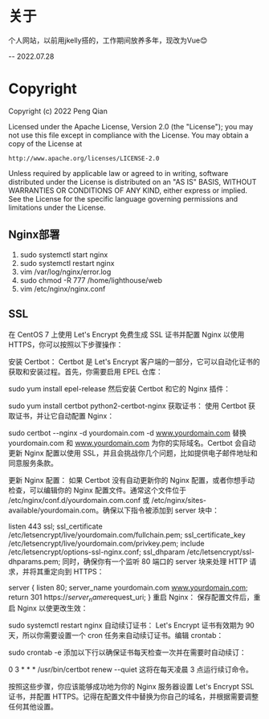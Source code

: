 # 关于

个人网站，以前用jkelly搭的，工作期间放养多年，现改为Vue😊

-- 2022.07.28

# Copyright

Copyright (c) 2022 Peng Qian

Licensed under the Apache License, Version 2.0 (the "License");
you may not use this file except in compliance with the License.
You may obtain a copy of the License at

    http://www.apache.org/licenses/LICENSE-2.0

Unless required by applicable law or agreed to in writing, software
distributed under the License is distributed on an "AS IS" BASIS,
WITHOUT WARRANTIES OR CONDITIONS OF ANY KIND, either express or implied.
See the License for the specific language governing permissions and
limitations under the License.


## Nginx部署

1. sudo systemctl start nginx
2. sudo systemctl restart nginx
3. vim /var/log/nginx/error.log
4. sudo chmod -R 777 /home/lighthouse/web
5. vim /etc/nginx/nginx.conf


## SSL

在 CentOS 7 上使用 Let's Encrypt 免费生成 SSL 证书并配置 Nginx 以使用 HTTPS，你可以按照以下步骤操作：

安装 Certbot：
Certbot 是 Let's Encrypt 客户端的一部分，它可以自动化证书的获取和安装过程。首先，你需要启用 EPEL 仓库：

sudo yum install epel-release
然后安装 Certbot 和它的 Nginx 插件：

sudo yum install certbot python2-certbot-nginx
获取证书：
使用 Certbot 获取证书，并让它自动配置 Nginx：

sudo certbot --nginx -d yourdomain.com -d www.yourdomain.com
替换 yourdomain.com 和 www.yourdomain.com 为你的实际域名。Certbot 会自动更新 Nginx 配置以使用 SSL，并且会挑战你几个问题，比如提供电子邮件地址和同意服务条款。

更新 Nginx 配置：
如果 Certbot 没有自动更新你的 Nginx 配置，或者你想手动检查，可以编辑你的 Nginx 配置文件。通常这个文件位于 /etc/nginx/conf.d/yourdomain.com.conf 或 /etc/nginx/sites-available/yourdomain.com。确保以下指令被添加到 server 块中：

listen 443 ssl;
ssl_certificate /etc/letsencrypt/live/yourdomain.com/fullchain.pem;
ssl_certificate_key /etc/letsencrypt/live/yourdomain.com/privkey.pem;
include /etc/letsencrypt/options-ssl-nginx.conf;
ssl_dhparam /etc/letsencrypt/ssl-dhparams.pem;
同时，确保你有一个监听 80 端口的 server 块来处理 HTTP 请求，并将其重定向到 HTTPS：

server {
    listen 80;
    server_name yourdomain.com www.yourdomain.com;
    return 301 https://$server_name$request_uri;
}
重启 Nginx：
保存配置文件后，重启 Nginx 以使更改生效：

sudo systemctl restart nginx
自动续订证书：
Let's Encrypt 证书有效期为 90 天，所以你需要设置一个 cron 任务来自动续订证书。编辑 crontab：

sudo crontab -e
添加以下行以确保证书每天检查一次并在需要时自动续订：

0 3 * * * /usr/bin/certbot renew --quiet
这将在每天凌晨 3 点运行续订命令。

按照这些步骤，你应该能够成功地为你的 Nginx 服务器设置 Let's Encrypt SSL 证书，并配置 HTTPS。记得在配置文件中替换为你自己的域名，并根据需要调整任何其他设置。